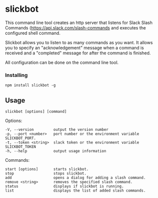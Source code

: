 # slickbot

This command line tool creates an http server that listens for Slack Slash Commands (https://api.slack.com/slash-commands and executes the configured shell command.

Slickbot allows you to listen to as many commands as you want. It allows you to specify an "acknowledgement" message when a command is received and a "completed" message for after the command is finished.

All configuration can be done on the command line tool.


### Installing

`npm install slickbot -g`

## Usage

`slickbot [options] [command]`

  Options:

    -V, --version         output the version number
    -p, --port <number>   port number or the environment variable SLICKBOT_PORT.
    -t, --token <string>  slack token or the environment variable SLICKBOT_TOKEN
    -h, --help            output usage information

  Commands:

    start [options]       starts slickbot.
    stop                  stops slickbot.
    add                   opens a dialog for adding a slash command.
    remove <string>       removes the specified slash command.
    status                displays if slickbot is running.
    list                  displays the list of added slash commands.